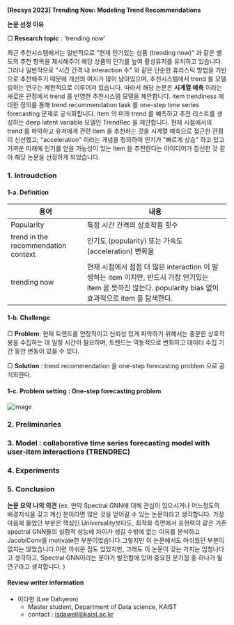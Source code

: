 **[Recsys 2023] Trending Now: Modeling Trend Recommendations**

**논문 선정 이유** 

▢  **Research topic** : 'trending now' 

최근 추천시스템에서는 일반적으로 "현재 인기있는 상품 (trending now)" 과 같은 별도의 추천 항목을 제시해주어 해당 상품의 인기를 높여 활성유저를 유치하고 있습니다. 그러나 일반적으로 "시간 간격 내 interaction 수" 와 같은 단순한 휴리스틱 방법을 기반으로 추천해주기 때문에 개선의 여지가 많이 남아있으며, 추천시스템에서 trend 를 모델링하는 연구는 제한적으로 이루어져 있습니다.  따라서 해당 논문은 **시계열 예측** 이라는 새로운 관점에서 trend 를 반영한 추천시스템 모델을 제안합니다. item trendiness 에 대한 정의를 통해 trend recommendation task 를 one-step time series forecasting 문제로 공식화합니다. item 의 미래 trend 를 예측하고 추천 리스트를 생성하는 deep latent variable 모델인 TrendRec 을 제안합니다.
현재 시점에서의 trend 를 파악하고 유저에게 관련 item 을 추천하는 것을 시계열 예측으로 접근한 관점이 신선했고, "acceleration" 이라는 개념을 정의하여 인기가 "빠르게 상승" 하고 있고 가까운 미래에 인기를 얻을 가능성이 있는 item 을 추천한다는 아이디어가 참신한 것 같아 해당 논문을 선정하게 되었습니다. 


### 1. Introudction 

#### 1-a. Definition 

|용어|내용| 
|------|---| 
|Popularity|특정 시간 간격의 상호작용 횟수| 
|trend in the recommendation context |인기도 (popularity) 또는 가속도 (acceleration) 변화율| 
|trending now|현재 시점에서 점점 더 많은 interaction 이 발생하는 item 이지만, 반드시 가장 인기있는 item 을 뜻하진 않는다. popularity bias 없이 효과적으로 item 을 탐색한다.| 

#### 1-b. Challenge 
 
▢  **Problem**: 현재 트렌드를 안정적이고 신뢰성 있게 파악하기 위해서는 충분한 상호작용을 수집하는 데 일정 시간이 필요하며, 트렌드는 역동적으로 변화하고 데이터 수집 기간 동안 변동이 있을 수 있다. 

▢  **Solution** : trend recommendation 을 one-step forecasting problem 으로 공식화한다. 


#### 1-c. Problem setting : One-step forecasting problem 

![image]()

### 2. Preliminaries 


### 3. Model : collaborative time series forecasting model with user-item interactions (TRENDREC)


### 4. Experiments


### 5. Conclusion



**논문 요약** 
**나의 의견** (ex. 만약 Spectral GNN에 대해 관심이 있으시거나 어느정도의 배경지식을 갖고 계신 분이라면 많은 것을 얻어갈 수 있는 논문이라고 생각합니다. 가장 마음에 들었던 부분은 핵심인 Universality보다도, 최적화 측면에서 표현력이 같은 기존 spectral GNN들의 실험적 성능에 차이가 생길 수밖에 없는 이유를 분석하고 JacobiConv를 motivate한 부분이었습니다.그렇지만 이 논문에서도 아쉬웠던 부분이 없지는 않았습니다.이런 아쉬운 점도 있었지만, 그래도 이 논문이 갖는 가치는 엄청나다고 생각하고, Spectral GNN이라는 분야가 발전함에 있어 중요한 분기점 중 하나가 될 연구라고 생각합니다. )



#### Review writer information 
- 이다현 (Lee Dahyeon) 
  - Master student, Department of Data science, KAIST 
  - contact : isdawell@kaist.ac.kr 
